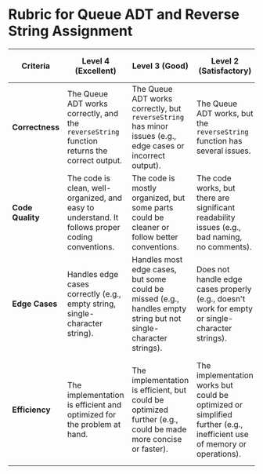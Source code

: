 # Rubric for Queue ADT and Reverse String Assignment

| **Criteria**         | **Level 4 (Excellent)**                                                                                                                                                        | **Level 3 (Good)**                                                                                                                                                                       | **Level 2 (Satisfactory)**                                                                                                                                                                          | **Level 1 (Needs Improvement)**                                                                                                                                                                                        |
|----------------------|--------------------------------------------------------------------------------------------------------------------------------------------------------------------------------|----------------------------------------------------------------------------------------------------------------------------------------------------------------------------------------|---------------------------------------------------------------------------------------------------------------------------------------------------------------------------------------------------|------------------------------------------------------------------------------------------------------------------------------------------------------------------------------------------------------------------------|
| **Correctness**       | The Queue ADT works correctly, and the `reverseString` function returns the correct output.                                                                                      | The Queue ADT works correctly, but `reverseString` has minor issues (e.g., edge cases or incorrect output).                                                                            | The Queue ADT works, but the `reverseString` function has several issues.                                                                                                                            | The Queue ADT or the `reverseString` function is incorrect or incomplete.                                                                                                                                              |
| **Code Quality**      | The code is clean, well-organized, and easy to understand. It follows proper coding conventions.                                                                                | The code is mostly organized, but some parts could be cleaner or follow better conventions.                                                                                             | The code works, but there are significant readability issues (e.g., bad naming, no comments).                                                                                                      | The code is disorganized, lacks comments, or is hard to read.                                                                                                                                                           |
| **Edge Cases**        | Handles edge cases correctly (e.g., empty string, single-character string).                                                                                                    | Handles most edge cases, but some could be missed (e.g., handles empty string but not single-character strings).                                                                      | Does not handle edge cases properly (e.g., doesn't work for empty or single-character strings).                                                                                                      | Does not handle edge cases or gives incorrect results for them.                                                                                                                                                        |
| **Efficiency**        | The implementation is efficient and optimized for the problem at hand.                                                                                                        | The implementation is efficient, but could be optimized further (e.g., could be made more concise or faster).                                                                          | The implementation works but could be optimized or simplified further (e.g., inefficient use of memory or operations).                                                                              | The implementation is inefficient or needs substantial optimization (e.g., unnecessary iterations or memory usage).                                                                                                    |